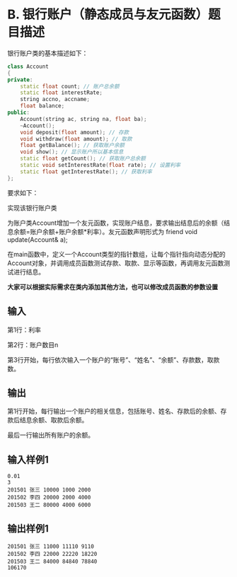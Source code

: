 # B. 银行账户（静态成员与友元函数）题目描述

银行账户类的基本描述如下：

```cpp
class Account
{
private:
    static float count; // 账户总余额
    static float interestRate;
    string accno, accname;
    float balance;
public:
    Account(string ac, string na, float ba);
    ~Account();
    void deposit(float amount); // 存款
    void withdraw(float amount); // 取款
    float getBalance(); // 获取账户余额
    void show(); // 显示账户所以基本信息
    static float getCount(); // 获取账户总余额
    static void setInterestRate(float rate); // 设置利率
    static float getInterestRate(); // 获取利率
};
```

 

要求如下：

实现该银行账户类

为账户类Account增加一个友元函数，实现账户结息，要求输出结息后的余额（结息余额=账户余额+账户余额*利率）。友元函数声明形式为 friend void update(Account& a);

在main函数中，定义一个Account类型的指针数组，让每个指针指向动态分配的Account对象，并调用成员函数测试存款、取款、显示等函数，再调用友元函数测试进行结息。

**大家可以根据实际需求在类内添加其他方法，也可以修改成员函数的参数设置**



## 输入

第1行：利率

第2行：账户数目n

第3行开始，每行依次输入一个账户的“账号”、“姓名”、“余额”、存款数，取款数。

 

## 输出

第1行开始，每行输出一个账户的相关信息，包括账号、姓名、存款后的余额、存款后结息余额、取款后余额。

最后一行输出所有账户的余额。

## 输入样例1 

```
0.01
3
201501 张三 10000 1000 2000
201502 李四 20000 2000 4000
201503 王二 80000 4000 6000
```

## 输出样例1

```
201501 张三 11000 11110 9110
201502 李四 22000 22220 18220
201503 王二 84000 84840 78840
106170
```

